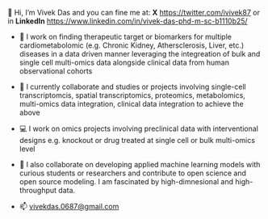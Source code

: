 👋 Hi, I’m Vivek Das and you can fine me at: **X** https://twitter.com/ivivek87 or in **LinkedIn** https://www.linkedin.com/in/vivek-das-phd-m-sc-b1110b25/

- 👀 I work on finding therapeutic target or biomarkers for multiple cardiometabolomic (e.g. Chronic Kidney, Athersclerosis, Liver, etc.) diseases in a data driven manner leveraging the integreation of bulk and single cell multi-omics data alongside clinical data from human observational cohorts

- 🌱 I currently collaborate and studies or projects involving single-cell transcriptomcis, spatial transcriptomics, proteomics, metabolomics, multi-omics data integration, clinical data integration to achieve the above

- 💻 I work on omics projects involving preclinical data with interventional designs e.g. knockout or drug treated at single cell or bulk multi-omics level

- 💞️ I also collaborate on developing applied machine learning models with curious students or researchers and contribute to open science and open source modeling. I am fascinated by high-dimnesional and high-throughput data.

- 📫 vivekdas.0687@gmail.com
